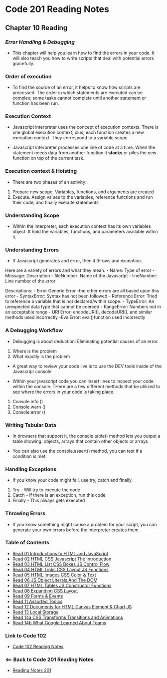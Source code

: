 # Code 201 Reading Notes
## Chapter 10 Reading

### ***Error Handling & Debugging***
- This chapter will help you learn how to find the errors in your code. It will also teach you how to write scripts that deal with potential errors gracefully.

### Order of execution
- To find the source of an error, it helps to know how scripts are processed. The order in which statements are executed can be complex; some tasks cannot complete until another statement or function has been run. 

### Execution Context
- Javascript interpreter uses the concept of execution contexts. There is one global execution context; plus, each function creates a new execution context. They correspond to a variable scope.

- Javascript interpreter processes one line of code at a time. When the statement needs data from another function it **stacks** or piles the new function on top of the current task.

### Execution context & Hoisting
- There are two phases of an activity:
1. Prepare new scope. Variables, functions, and arguments are created
2. Execute. Assign values to the variables, reference  functions and run their code, and finally  execute statements

### Understanding Scope
- Within the interpreter, each execution context has its own variables object. It hold the variables, functions, and parameters available within it.

### Understanding Errors
- If Javascript generates and error, then it throws and exception. 

Here are a variety of errors and what they mean.
    - Name: Type of error
    - Message: Description
    - fileNumber: Name of the Javascript
    - lineNumber: Line number of the error
  
Descriptions:
    - Error Generic Error -the other errors are all based upon this error
    - SyntaxError: Syntax has not been followed
    - Reference Error: Tried to reference a variable that is not declared/within scope.
    - TypeError: An unexpected data type that cannot be coerced
    - RangeError: Numbers not in an acceptable range
    - URI Error: encodeURI(), decodeURI(), and similar methods used incorrectly
    -EvalError: eval()function used incorrectly

### A Debugging Workflow
- Debugging is about deduction: Eliminating potential causes of an error. 

1. Where is the problem
2. What exactly is the problem

- A great way to review your code live is to use the DEV tools inside of the Javascript console

- Within your javascript code you can insert lines to inspect your code within the console. THere are a few different methods that be utilized to see where the errors in your code is taking place.

1. Console.info ()
2. Console.warn ()
3. Console.error ()

### Writing Tabular Data
- In browsers that support it, the console.table() method lets you output a table showing: objects, arrays that contain other objects or arrays

- You can also use the console.assert() method, you can test if a condition is met. 

### Handling Exceptions
- If you know your code might fail, use try, catch and finally.

1. Try - Will try to execute the code
2. Catch - If there is an exception, run this code
3. Finally - This always gets executed

### Throwing Errors
- If you know something might cause a problem for your script, you can generate your own errors before the interpreter creates them. 

### Table of Contents
- [Read 01 Introductions to HTML and JavaScript](Read01.md)
- [Read 02 HTML CSS Javascript The Introduction](Read02.md)
- [Read 03 HTML List CSS Boxes JS Control Flow](Read03.md)
- [Read 04 HTML Links CSS Layout JS Functions](Read04.md)
- [Read 05 HTML Images CSS Color & Text](Read05.md)
- [Read 06 JS Object Literals And The DOM](Read06.md)
- [Read 07 HTML Tables JS Constructor Functions](Read07.md)
- [Read 08 Expanding CSS Layout](Read08.md)
- [Read 09 Forms & Events](Read09.md)
- [Read 11 Assorted Topics](Read11.md)
- [Read 12 Documents for HTML Canvas Element & Chart JS](Read12.md)
- [Read 13 Local Storage](Read13.md)
- [Read 14a CSS Transforms Transitions and Animations](Read14A.md)
- [Read 14b What Google Learned About Teams](Read14A.md)

### Link to Code 102
- [Code 102 Reading Notes](https://jtaisey389.github.io/reading-notes/)

### <== Back to Code 201 Reading Notes
- [Reading Notes 201](https://jtaisey389.github.io/reading-notes201.md/)
